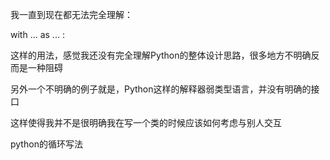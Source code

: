 我一直到现在都无法完全理解：

with ... as ... :

这样的用法，感觉我还没有完全理解Python的整体设计思路，很多地方不明确反而是一种阻碍

另外一个不明确的例子就是，Python这样的解释器弱类型语言，并没有明确的接口

这样使得我并不是很明确我在写一个类的时候应该如何考虑与别人交互

python的循环写法

